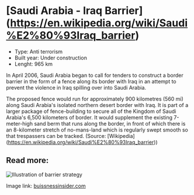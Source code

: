 <!--
West Longitude: 38.75
North Latitude: 32.5
East Longitude: 46.5
South Latitude: 28.7
-->

# [Saudi Arabia - Iraq Barrier] (https://en.wikipedia.org/wiki/Saudi%E2%80%93Iraq_barrier)

* Type: Anti terrorism
* Built year: Under construction
* Lenght: 965 km

In April 2006, Saudi Arabia began to call for tenders to construct a border barrier in the form of a fence along its border with Iraq in an attempt to prevent the violence in Iraq spilling over into Saudi Arabia.

The proposed fence would run for approximately 900 kilometres (560 mi) along Saudi Arabia's isolated northern desert border with Iraq. It is part of a larger package of fence-building to secure all of the Kingdom of Saudi Arabia's 6,500 kilometers of border. It would supplement the existing 7-meter-high sand berm that runs along the border, in front of which there is an 8-kilometer stretch of no-mans-land which is regularly swept smooth so that trespassers can be tracked. (Source: [Wikipedia] (https://en.wikipedia.org/wiki/Saudi%E2%80%93Iraq_barrier))

## Read more:


![Illustration of barrier strategy](http://static5.businessinsider.com/image/54b6d35e6da8115073094a59-940-600/430-1421230259686332861.png)

Image link: [buissnessinsider.com](http://www.businessinsider.com/saudi-arabia-is-building-a-600-mile-great-wall-to-shield-from-isis-2015-1?IR=T)
